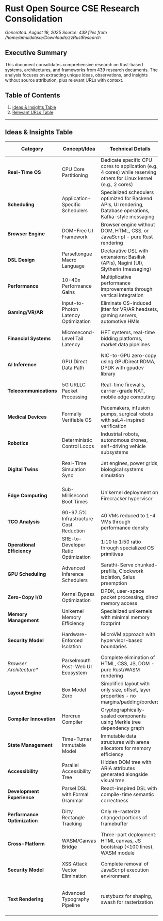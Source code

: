 # Rust Open Source CSE Research Consolidation
*Generated: August 19, 2025*
*Source: 439 files from /home/amuldotexe/Downloads/zzRustResearch*

## Executive Summary

This document consolidates comprehensive research on Rust-based systems, architectures, and frameworks from 439 research documents. The analysis focuses on extracting unique ideas, observations, and insights without source attribution, plus relevant URLs with context.

## Table of Contents

1. [Ideas & Insights Table](#ideas--insights-table)
2. [Relevant URLs Table](#relevant-urls-table)

---

## Ideas & Insights Table

| Category | Concept/Idea | Technical Details | Performance/Business Impact | Implementation Notes |
|----------|--------------|-------------------|----------------------------|---------------------|
| **Real-Time OS** | CPU Core Partitioning | Dedicate specific CPU cores to application (e.g., 4 cores) while reserving others for Linux kernel (e.g., 2 cores) | Eliminates OS jitter, provides deterministic performance | Inspired by unikernels and real-time systems |
| **Scheduling** | Application-Specific Schedulers | Specialized schedulers optimized for Backend APIs, UI rendering, Database operations, Kafka-style messaging | Optimized performance for specific workload patterns | Each scheduler tuned for different latency/throughput requirements |
| **Browser Engine** | DOM-Free UI Framework | Browser engine without DOM, HTML, CSS, or JavaScript - pure Rust rendering | Eliminates web stack overhead, enables predictable UI performance | Direct GPU rendering, no web compatibility layer |
| **DSL Design** | Parseltongue Macro Language | Declarative DSL with extensions: Basilisk (APIs), Nagini (UI), Slytherin (messaging) | Zero runtime overhead through compile-time optimization | Verbose keywords for LLM readability (let_cow_var, let_mut_shared_var) |
| **Performance** | 10-40x Performance Gains | Multiplicative performance improvements through vertical integration | Massive TCO reduction, infrastructure cost savings | Targets specific domains rather than general-purpose computing |
| **Gaming/VR/AR** | Input-to-Photon Latency Optimization | Eliminate OS-induced jitter for VR/AR headsets, gaming servers, automotive HMIs | Sub-20ms motion-to-photon for VR, perfect tick stability for game servers | Qualitative paradigm shift, not just quantitative improvement |
| **Financial Systems** | Microsecond-Level Tail Latency | HFT systems, real-time bidding platforms, market data pipelines | Guaranteed microsecond-level p99+ latency, eliminates GC pauses | Direct competitive advantage in latency-sensitive trading |
| **AI Inference** | GPU Direct Data Path | NIC-to-GPU zero-copy using GPUDirect RDMA, DPDK with gpudev library | Eliminates bounce buffer bottleneck, frees CPU resources | Kernel-bypass for optimal GPU utilization |
| **Telecommunications** | 5G URLLC Packet Processing | Real-time firewalls, carrier-grade NAT, mobile edge computing | Deterministic packet processing with bounded latency/jitter | Critical for 5G Ultra-Reliable Low-Latency Communications |
| **Medical Devices** | Formally Verifiable OS | Pacemakers, infusion pumps, surgical robots with seL4-inspired verification | Provably secure and reliable foundation, partition isolation | ISO 26262 compliance for safety-critical systems |
| **Robotics** | Deterministic Control Loops | Industrial robots, autonomous drones, self-driving vehicle subsystems | Guaranteed control loop deadlines, prevents catastrophic failures | Enables complex high-speed maneuvers unsafe on standard Linux |
| **Digital Twins** | Real-Time Simulation Sync | Jet engines, power grids, biological systems simulation | Perfect sync with real-world counterpart for predictive maintenance | Unprecedented fidelity and speed for operational optimization |
| **Edge Computing** | Sub-Millisecond Boot Times | Unikernel deployment on Firecracker hypervisor | Boot times under 1ms, 2-6MB RAM footprint vs 128MB limits | Surpasses Wasm runtimes, enables true instantaneous cold starts |
| **TCO Analysis** | 90-97.5% Infrastructure Cost Reduction | 40 VMs reduced to 1-4 VMs through performance density | $8.06/hour to $0.20-$0.80/hour example on GCP | Transformative 75-90% overall TCO reduction |
| **Operational Efficiency** | SRE-to-Developer Ratio Optimization | 1:10 to 1:50 ratio through specialized OS primitives | $5.7M annual savings for 200-developer org (20→4 SREs) | Hyper-efficient operations through automation |
| **GPU Scheduling** | Advanced Inference Schedulers | Sarathi-Serve chunked-prefills, Clockwork isolation, Salus preemption | 5.6x higher LLM serving capacity, 42x GPU utilization improvement | OS-level integration for maximum efficiency |
| **Zero-Copy I/O** | Kernel Bypass Optimization | DPDK, user-space packet processing, direct memory access | Eliminates system call overhead, reduces CPU utilization | Critical for high-throughput, low-latency applications |
| **Memory Management** | Unikernel Memory Efficiency | Specialized unikernels with minimal memory footprint | Order-of-magnitude memory reduction vs traditional VMs | Higher tenant density, reduced infrastructure costs |
| **Security Model** | Hardware-Enforced Isolation | MicroVM approach with hypervisor-based boundaries | Stronger than V8 isolates, hardware-virtualized tenant separation | Critical for untrusted code execution at edge || *
*Browser Architecture** | Parselmouth Post-Web UI Ecosystem | Complete elimination of HTML, CSS, JS, DOM - pure Rust/WASM rendering | Provably secure, deterministic performance, pixel-perfect consistency | Uses tiny-skia CPU rasterizer, formal UI grammar |
| **Layout Engine** | Box Model Zero | Simplified layout with only size, offset, layer properties - no margins/padding/borders | Single-pass O(V+E) layout resolution via topological sort | Eliminates multi-pass complexity of traditional CSS |
| **Compiler Innovation** | Horcrux Compiler | Cryptographically-sealed components using Merkle tree dependency graph | Provably secure incremental builds and hot-reloading | Each component is independent, cryptographically verified |
| **State Management** | Time-Turner Immutable Model | Immutable data structures with arena allocators for memory efficiency | No garbage collection overhead, predictable memory usage | Lifetime-bound callbacks, generational arenas |
| **Accessibility** | Parallel Accessibility Tree | Hidden DOM tree with ARIA attributes generated alongside visual tree | Canvas accessibility without performance penalty | JSON mutations passed to JS bootstrap for screen readers |
| **Development Experience** | Parsel DSL with Formal Grammar | React-inspired DSL with compile-time semantic correctness | Invalid layouts become unrepresentable at compile time | Procedural macros enforce UI grammar rules |
| **Performance Optimization** | Dirty Rectangle Tracking | Only re-rasterize changed portions of framebuffer | Minimal CPU usage for incremental UI updates | First-class viewport virtualization for large datasets |
| **Cross-Platform** | WASM/Canvas Bridge | Three-part deployment: HTML canvas, JS bootstrap (<100 lines), WASM module | Runs in all modern browsers without browser-specific features | Static HTML export for SEO and legacy support |
| **Security Model** | XSS Attack Vector Elimination | Complete removal of JavaScript execution environment | Entire classes of web vulnerabilities become impossible | All logic runs in memory-safe Rust/WASM environment |
| **Text Rendering** | Advanced Typography Pipeline | rustybuzz for shaping, swash for rasterization | High-quality typography for complex scripts | Self-contained pipeline independent of browser text rendering |